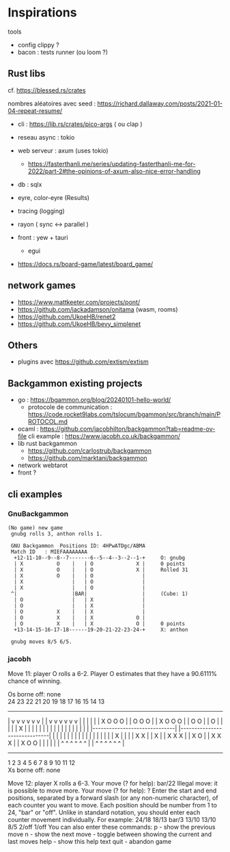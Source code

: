 # Inspirations

tools

- config clippy ?
- bacon : tests runner (ou loom ?)

## Rust libs

cf. <https://blessed.rs/crates>

nombres aléatoires avec seed : <https://richard.dallaway.com/posts/2021-01-04-repeat-resume/>

- cli : <https://lib.rs/crates/pico-args> ( ou clap )
- reseau async : tokio
- web serveur : axum (uses tokio)
  - <https://fasterthanli.me/series/updating-fasterthanli-me-for-2022/part-2#the-opinions-of-axum-also-nice-error-handling>
- db : sqlx

- eyre, color-eyre (Results)
- tracing (logging)
- rayon ( sync <-> parallel )

- front : yew + tauri

  - egui

- <https://docs.rs/board-game/latest/board_game/>

## network games

- <https://www.mattkeeter.com/projects/pont/>
- <https://github.com/jackadamson/onitama> (wasm, rooms)
- <https://github.com/UkoeHB/renet2>
- <https://github.com/UkoeHB/bevy_simplenet>

## Others

- plugins avec <https://github.com/extism/extism>

## Backgammon existing projects

- go : <https://bgammon.org/blog/20240101-hello-world/>
  - protocole de communication : <https://code.rocket9labs.com/tslocum/bgammon/src/branch/main/PROTOCOL.md>
- ocaml : <https://github.com/jacobhilton/backgammon?tab=readme-ov-file>
  cli example : <https://www.jacobh.co.uk/backgammon/>
- lib rust backgammon
  - <https://github.com/carlostrub/backgammon>
  - <https://github.com/marktani/backgammon>
- network webtarot
- front ?

## cli examples

### GnuBackgammon

    (No game) new game
     gnubg rolls 3, anthon rolls 1.

     GNU Backgammon  Positions ID: 4HPwATDgc/ABMA
     Match ID   : MIEFAAAAAAAA
      +12-11-10--9--8--7-------6--5--4--3--2--1-+     O: gnubg
      | X           O    |   | O              X |     0 points
      | X           O    |   | O              X |     Rolled 31
      | X           O    |   | O                |
      | X                |   | O                |
      | X                |   | O                |
     ^|                  |BAR|                  |     (Cube: 1)
      | O                |   | X                |
      | O                |   | X                |
      | O           X    |   | X                |
      | O           X    |   | X              O |
      | O           X    |   | X              O |     0 points
      +13-14-15-16-17-18------19-20-21-22-23-24-+     X: anthon

     gnubg moves 8/5 6/5.

### jacobh

Move 11: player O rolls a 6-2.
Player O estimates that they have a 90.6111% chance of winning.

Os borne off: none  
 24 23 22 21 20 19 18 17 16 15 14 13

---

| v v v v v v | | v v v v v v |
| | | |
| X O O O | | O O O |
| X O O O | | O O |
| O | | |
| | X | |
| | | |
| | | |
| | | |
| | | |
|------------------------------| |------------------------------|
| | | |
| | | |
| | | |
| | | |
| X | | |
| X X | | X |
| X X X | | X O |
| X X X | | X O O |
| | | |
| ^ ^ ^ ^ ^ ^ | | ^ ^ ^ ^ ^ ^ |

---

1 2 3 4 5 6 7 8 9 10 11 12  
Xs borne off: none

Move 12: player X rolls a 6-3.
Your move (? for help): bar/22
Illegal move: it is possible to move more.
Your move (? for help): ?
Enter the start and end positions, separated by a forward slash (or any non-numeric character), of each counter you want to move.
Each position should be number from 1 to 24, "bar" or "off".
Unlike in standard notation, you should enter each counter movement individually. For example:
24/18 18/13
bar/3 13/10 13/10 8/5
2/off 1/off
You can also enter these commands:
p - show the previous move
n - show the next move
<enter> - toggle between showing the current and last moves
help - show this help text
quit - abandon game
